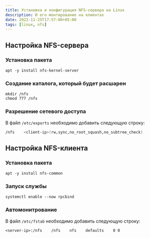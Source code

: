 ```yaml
---
title: Установка и конфигурация NFS-сервера на Linux
description: И его монтирование на клиентах
date: 2022-11-25T17:57:00+05:00
tags: [linux, nfs]
---
```

## Настройка NFS-сервера

### Установка пакета
```shell
apt -y install nfs-kernel-server
```

### Создание каталога, который будет расшарен
```shell
mkdir /nfs
chmod 777 /nfs
```

### Разрешение сетевого доступа
В файл `/etc/exports` необходимо добавить следующую строку:

```sh
/nfs 	<client-ip>(rw,sync,no_root_squash,no_subtree_check)
```

## Настройка NFS-клиента

### Установка пакета
```shell
apt -y install nfs-common
```

### Запуск службы
``` shell
systemctl enable --now rpcbind
```

### Автомонитрование
В файл `/etc/fstab` необходимо добавить следующую строку:

```shell
<server-ip>:/nfs    /nfs    nfs    defaults    0 0
```
